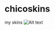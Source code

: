 # chicoskins
my skins
![Alt text]([/posts/path/to/img.jpg](https://i.ppy.sh/88099e0c2eb77cd32885b5aaceeca966eccb1c91/68747470733a2f2f696d6775722d617263686976652e7070792e73682f7a465149735a782e706e67)https://i.ppy.sh/88099e0c2eb77cd32885b5aaceeca966eccb1c91/68747470733a2f2f696d6775722d617263686976652e7070792e73682f7a465149735a782e706e67)
